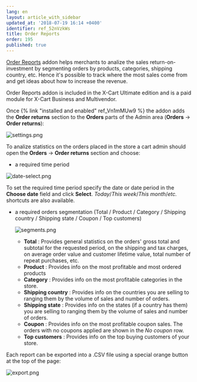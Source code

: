```yaml
---
lang: en
layout: article_with_sidebar
updated_at: '2018-07-19 16:14 +0400'
identifier: ref_52nVzkWs
title: Order Reports
order: 195
published: true
---
```

[Order Reports](https://market.x-cart.com/addons/order-reports.html "Order Reports Module") addon helps merchants to analize the sales return-on-investment by segmenting orders by products, categories, shipping country, etc. Hence it's possible to track where the most sales come from and get ideas about how to increase the revenue. 

Order Reports addon is included in the X-Cart Ultimate edition and is a paid module for X-Cart Business and Multivendor.

Once {% link "installed and enabled" ref_Vn1mMUw9 %} the addon adds the **Order returns** section to the **Orders** parts of the Admin area (**Orders** -> **Order returns**):

![settings.png]({{site.baseurl}}/attachments/ref_52nVzkWs/settings.png)

To analize statistics on the orders placed in the store a cart admin should open the **Orders** -> **Order returns** section and choose:
  
  * a required time period
  
  ![date-select.png]({{site.baseurl}}/attachments/ref_52nVzkWs/date-select.png)
  
  To set the required time period specify the date or date period in the **Choose date** field and click **Select**. _Today_/_This week_/_This month_/_etc._ shortcuts are also available.
  
  * a required orders segmentation (Total / Product / Category / Shipping country / Shipping state / Coupon / Top customers)
    
    ![segments.png]({{site.baseurl}}/attachments/ref_52nVzkWs/segments.png)
    
    * **Total** : Provides general statistics on the orders' gross total and subtotal for the requested period, on the shipping and tax charges, on average order value	and customer lifetime value, total number of repeat purchases, etc.
    * **Product** : Provides info on the most profitable and most ordered products
    * **Category** : Provides info on the most profitable categories in the store. 
    * **Shipping country** : Provides info on the countries you are selling to ranging them by the volume of sales and number of orders.
    * **Shipping state** : Provides info on the states (if a country has them) you are selling to ranging them by the volume of sales and number of orders.
    * **Coupon** : Provides info on the most profitable coupon sales. The orders with no coupons applied are shown in the _No coupon_ row. 
    * **Top customers** : Provides info on the top buying customers of your store.
    
Each report can be exported into a .CSV file using a special orange button at the top of the page:

![export.png]({{site.baseurl}}/attachments/ref_52nVzkWs/export.png)
